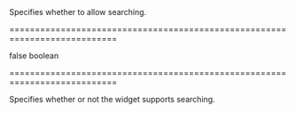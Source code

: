 <!--**
/*-------------------------------------------
    Auto-generated file. Do not modify.
-------------------------------------------

**-->
<!--d-->Specifies whether to allow searching.<!--/d-->
===========================================================================
<!--default-->false<!--/default-->
<!--type-->boolean<!--/type-->
===========================================================================

<!--shortDescription-->
Specifies whether or not the widget supports searching.
<!--/shortDescription-->

<!--fullDescription-->

<!--/fullDescription-->